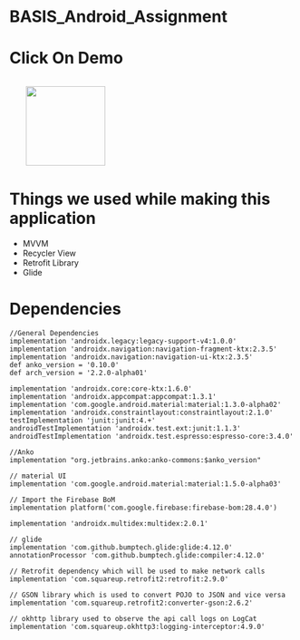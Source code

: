 # BASIS_Android_Assignment
# Click On Demo
  <code>
    <a href="https://drive.google.com/file/d/1dtjY2-Gt3xw83YulbkJJtjX-9ACxQwHY/view?usp=sharing" title="Playstore Profile"><img height="140" width="140" src="https://encrypted-tbn0.gstatic.com/images?q=tbn:ANd9GcRgwJcz642pA7mLR5u44OirKSJjfxOoOqWbpNx7vgDP0NI4snSp68daLp-JccwzoGUIARw&usqp=CAU"></a></code>

# Things we used while making this application
* MVVM
* Recycler View
* Retrofit Library
* Glide

# Dependencies 
    //General Dependencies
    implementation 'androidx.legacy:legacy-support-v4:1.0.0'
    implementation 'androidx.navigation:navigation-fragment-ktx:2.3.5'
    implementation 'androidx.navigation:navigation-ui-ktx:2.3.5'
    def anko_version = '0.10.0'
    def arch_version = '2.2.0-alpha01'

    implementation 'androidx.core:core-ktx:1.6.0'
    implementation 'androidx.appcompat:appcompat:1.3.1'
    implementation 'com.google.android.material:material:1.3.0-alpha02'
    implementation 'androidx.constraintlayout:constraintlayout:2.1.0'
    testImplementation 'junit:junit:4.+'
    androidTestImplementation 'androidx.test.ext:junit:1.1.3'
    androidTestImplementation 'androidx.test.espresso:espresso-core:3.4.0'

    //Anko
    implementation "org.jetbrains.anko:anko-commons:$anko_version"

    // material UI
    implementation 'com.google.android.material:material:1.5.0-alpha03'
    
    // Import the Firebase BoM
    implementation platform('com.google.firebase:firebase-bom:28.4.0')

    implementation 'androidx.multidex:multidex:2.0.1'

    // glide 
    implementation 'com.github.bumptech.glide:glide:4.12.0'
    annotationProcessor 'com.github.bumptech.glide:compiler:4.12.0'
    
    // Retrofit dependency which will be used to make network calls
    implementation 'com.squareup.retrofit2:retrofit:2.9.0'
    
    // GSON library which is used to convert POJO to JSON and vice versa
    implementation 'com.squareup.retrofit2:converter-gson:2.6.2'
    
    // okhttp library used to observe the api call logs on LogCat
    implementation 'com.squareup.okhttp3:logging-interceptor:4.9.0'

  
